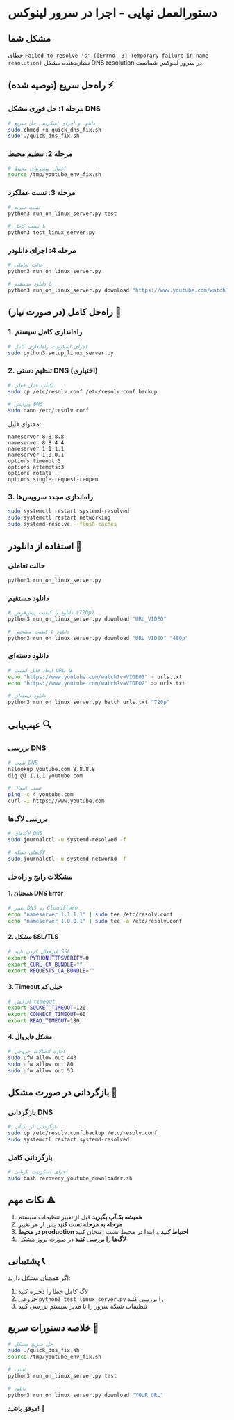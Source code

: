 # دستورالعمل نهایی - اجرا در سرور لینوکس

## مشکل شما
خطای `Failed to resolve 's' ([Errno -3] Temporary failure in name resolution)` نشان‌دهنده مشکل DNS resolution در سرور لینوکس شماست.

## راه‌حل سریع (توصیه شده) ⚡

### مرحله 1: حل فوری مشکل DNS
```bash
# دانلود و اجرای اسکریپت حل سریع
sudo chmod +x quick_dns_fix.sh
sudo ./quick_dns_fix.sh
```

### مرحله 2: تنظیم محیط
```bash
# اعمال متغیرهای محیط
source /tmp/youtube_env_fix.sh
```

### مرحله 3: تست عملکرد
```bash
# تست سریع
python3 run_on_linux_server.py test

# یا تست کامل
python3 test_linux_server.py
```

### مرحله 4: اجرای دانلودر
```bash
# حالت تعاملی
python3 run_on_linux_server.py

# یا دانلود مستقیم
python3 run_on_linux_server.py download "https://www.youtube.com/watch?v=dL_r_PPlFtI"
```

## راه‌حل کامل (در صورت نیاز) 🔧

### 1. راه‌اندازی کامل سیستم
```bash
# اجرای اسکریپت راه‌اندازی کامل
sudo python3 setup_linux_server.py
```

### 2. تنظیم دستی DNS (اختیاری)
```bash
# بک‌آپ فایل فعلی
sudo cp /etc/resolv.conf /etc/resolv.conf.backup

# ویرایش DNS
sudo nano /etc/resolv.conf
```

محتوای فایل:
```
nameserver 8.8.8.8
nameserver 8.8.4.4
nameserver 1.1.1.1
nameserver 1.0.0.1
options timeout:5
options attempts:3
options rotate
options single-request-reopen
```

### 3. راه‌اندازی مجدد سرویس‌ها
```bash
sudo systemctl restart systemd-resolved
sudo systemctl restart networking
sudo systemd-resolve --flush-caches
```

## استفاده از دانلودر 🚀

### حالت تعاملی
```bash
python3 run_on_linux_server.py
```

### دانلود مستقیم
```bash
# دانلود با کیفیت پیش‌فرض (720p)
python3 run_on_linux_server.py download "URL_VIDEO"

# دانلود با کیفیت مشخص
python3 run_on_linux_server.py download "URL_VIDEO" "480p"
```

### دانلود دسته‌ای
```bash
# ایجاد فایل لیست URL ها
echo "https://www.youtube.com/watch?v=VIDEO1" > urls.txt
echo "https://www.youtube.com/watch?v=VIDEO2" >> urls.txt

# دانلود دسته‌ای
python3 run_on_linux_server.py batch urls.txt "720p"
```

## عیب‌یابی 🔍

### بررسی DNS
```bash
# تست DNS
nslookup youtube.com 8.8.8.8
dig @1.1.1.1 youtube.com

# تست اتصال
ping -c 4 youtube.com
curl -I https://www.youtube.com
```

### بررسی لاگ‌ها
```bash
# لاگ‌های DNS
sudo journalctl -u systemd-resolved -f

# لاگ‌های شبکه
sudo journalctl -u systemd-networkd -f
```

### مشکلات رایج و راه‌حل

#### 1. همچنان DNS Error
```bash
# تغییر DNS به Cloudflare
echo "nameserver 1.1.1.1" | sudo tee /etc/resolv.conf
echo "nameserver 1.0.0.1" | sudo tee -a /etc/resolv.conf
```

#### 2. مشکل SSL/TLS
```bash
# غیرفعال کردن تایید SSL
export PYTHONHTTPSVERIFY=0
export CURL_CA_BUNDLE=""
export REQUESTS_CA_BUNDLE=""
```

#### 3. Timeout خیلی کم
```bash
# افزایش timeout
export SOCKET_TIMEOUT=120
export CONNECT_TIMEOUT=60
export READ_TIMEOUT=180
```

#### 4. مشکل فایروال
```bash
# اجازه اتصالات خروجی
sudo ufw allow out 443
sudo ufw allow out 80
sudo ufw allow out 53
```

## بازگردانی در صورت مشکل 🔄

### بازگردانی DNS
```bash
# بازگردانی از بک‌آپ
sudo cp /etc/resolv.conf.backup /etc/resolv.conf
sudo systemctl restart systemd-resolved
```

### بازگردانی کامل
```bash
# اجرای اسکریپت بازیابی
sudo bash recovery_youtube_downloader.sh
```

## نکات مهم ⚠️

1. **همیشه بک‌آپ بگیرید** قبل از تغییر تنظیمات سیستم
2. **مرحله به مرحله تست کنید** پس از هر تغییر
3. **در محیط production احتیاط کنید** و ابتدا در محیط تست امتحان کنید
4. **لاگ‌ها را بررسی کنید** در صورت بروز مشکل

## پشتیبانی 📞

اگر همچنان مشکل دارید:

1. لاگ کامل خطا را ذخیره کنید
2. خروجی `python3 test_linux_server.py` را بررسی کنید
3. تنظیمات شبکه سرور را با مدیر سیستم بررسی کنید

## خلاصه دستورات سریع 📝

```bash
# حل سریع مشکل
sudo ./quick_dns_fix.sh
source /tmp/youtube_env_fix.sh

# تست
python3 run_on_linux_server.py test

# دانلود
python3 run_on_linux_server.py download "YOUR_URL"
```

**موفق باشید! 🎉**